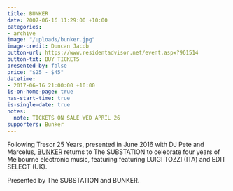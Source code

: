 ```yaml
---
title: BUNKER
date: 2007-06-16 11:29:00 +10:00
categories:
- archive
image: "/uploads/bunker.jpg"
image-credit: Duncan Jacob
button-url: https://www.residentadvisor.net/event.aspx?961514
button-txt: BUY TICKETS
presented-by: false
price: "$25 - $45"
datetime:
- 2017-06-16 21:00:00 +10:00
is-on-home-page: true
has-start-time: true
is-single-date: true
notes:
  note: TICKETS ON SALE WED APRIL 26
supporters: Bunker
---
```


Following Tresor 25 Years, presented in June 2016 with DJ Pete and Marcelus, [BUNKER](http://bunker-music.com) returns to The SUBSTATION to celebrate four years of Melbourne electronic music, featuring featuring LUIGI TOZZI (ITA) and EDIT SELECT (UK).

Presented by The SUBSTATION and BUNKER.
